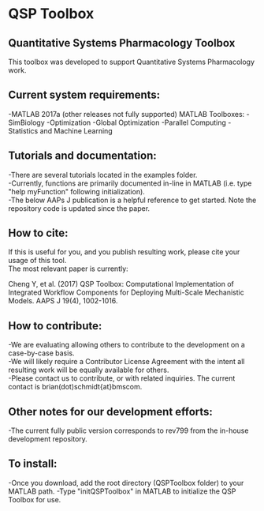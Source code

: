QSP Toolbox
=============
Quantitative Systems Pharmacology Toolbox
-------------

This toolbox was developed to support Quantitative Systems Pharmacology work.

## Current system requirements:
-MATLAB 2017a (other releases not fully supported)
 MATLAB Toolboxes:
  -SimBiology
  -Optimization
  -Global Optimization
  -Parallel Computing
  -Statistics and Machine Learning

## Tutorials and documentation:
-There are several tutorials located in the examples folder.  
-Currently, functions are primarily documented in-line in MATLAB (i.e. type "help myFunction" following initialization).  
-The below AAPs J publication is a helpful reference to get started.  Note the repository code is updated since the paper.

## How to cite:
If this is useful for you, and you publish resulting work, please cite your usage of this tool.  
The most relevant paper is currently:

Cheng Y, et al. (2017) QSP Toolbox: Computational Implementation of Integrated 
Workflow Components for Deploying Multi-Scale Mechanistic Models.  AAPS J 19(4), 1002-1016.

## How to contribute:
-We are evaluating allowing others to contribute to the development on a case-by-case basis.  
-We will likely require a Contributor License Agreement with the intent all resulting work will be equally available for others.  
-Please contact us to contribute, or with related inquiries.  The current contact is brian(dot)schmidt{at}bms<dot>com.

## Other notes for our development efforts:
-The current fully public version corresponds to rev799 from the in-house development repository.

## To install:
-Once you download, add the root directory (QSPToolbox folder) to your MATLAB path.
-Type "initQSPToolbox" in MATLAB to initialize the QSP Toolbox for use.
